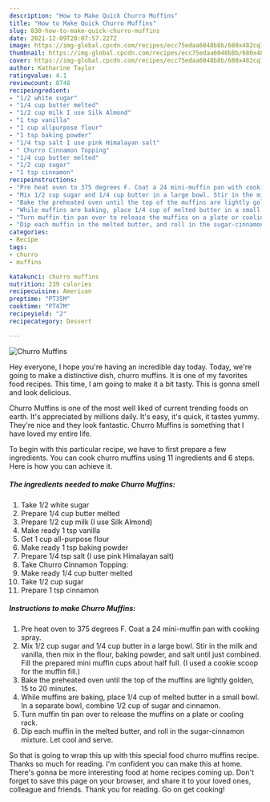 ```yaml
---
description: "How to Make Quick Churro Muffins"
title: "How to Make Quick Churro Muffins"
slug: 830-how-to-make-quick-churro-muffins
date: 2021-12-09T20:07:57.227Z
image: https://img-global.cpcdn.com/recipes/ecc75edaa6048b8b/680x482cq70/churro-muffins-recipe-main-photo.jpg
thumbnail: https://img-global.cpcdn.com/recipes/ecc75edaa6048b8b/680x482cq70/churro-muffins-recipe-main-photo.jpg
cover: https://img-global.cpcdn.com/recipes/ecc75edaa6048b8b/680x482cq70/churro-muffins-recipe-main-photo.jpg
author: Katharine Taylor
ratingvalue: 4.1
reviewcount: 8748
recipeingredient:
- "1/2 white sugar"
- "1/4 cup butter melted"
- "1/2 cup milk I use Silk Almond"
- "1 tsp vanilla"
- "1 cup allpurpose flour"
- "1 tsp baking powder"
- "1/4 tsp salt I use pink Himalayan salt"
- " Churro Cinnamon Topping"
- "1/4 cup butter melted"
- "1/2 cup sugar"
- "1 tsp cinnamon"
recipeinstructions:
- "Pre heat oven to 375 degrees F. Coat a 24 mini-muffin pan with cooking spray."
- "Mix 1/2 cup sugar and 1/4 cup butter in a large bowl. Stir in the milk and vanilla, then mix in the flour, baking powder, and salt until just combined. Fill the prepared mini muffin cups about half full. (I used a cookie scoop for the muffin fill.)"
- "Bake the preheated oven until the top of the muffins are lightly golden, 15 to 20 minutes."
- "While muffins are baking, place 1/4 cup of melted butter in a small bowl. In a separate bowl, combine 1/2 cup of sugar and cinnamon."
- "Turn muffin tin pan over to release the muffins on a plate or cooling rack."
- "Dip each muffin in the melted butter, and roll in the sugar-cinnamon mixture. Let cool and serve."
categories:
- Recipe
tags:
- churro
- muffins

katakunci: churro muffins 
nutrition: 239 calories
recipecuisine: American
preptime: "PT35M"
cooktime: "PT47M"
recipeyield: "2"
recipecategory: Dessert

---
```



![Churro Muffins](https://img-global.cpcdn.com/recipes/ecc75edaa6048b8b/680x482cq70/churro-muffins-recipe-main-photo.jpg)

Hey everyone, I hope you're having an incredible day today. Today, we're going to make a distinctive dish, churro muffins. It is one of my favorites food recipes. This time, I am going to make it a bit tasty. This is gonna smell and look delicious.

Churro Muffins is one of the most well liked of current trending foods on earth. It's appreciated by millions daily. It's easy, it's quick, it tastes yummy. They're nice and they look fantastic. Churro Muffins is something that I have loved my entire life.




To begin with this particular recipe, we have to first prepare a few ingredients. You can cook churro muffins using 11 ingredients and 6 steps. Here is how you can achieve it.

<!--inarticleads1-->

##### The ingredients needed to make Churro Muffins:

1. Take 1/2 white sugar
1. Prepare 1/4 cup butter melted
1. Prepare 1/2 cup milk (I use Silk Almond)
1. Make ready 1 tsp vanilla
1. Get 1 cup all-purpose flour
1. Make ready 1 tsp baking powder
1. Prepare 1/4 tsp salt (I use pink Himalayan salt)
1. Take  Churro Cinnamon Topping:
1. Make ready 1/4 cup butter melted
1. Take 1/2 cup sugar
1. Prepare 1 tsp cinnamon




<!--inarticleads2-->

##### Instructions to make Churro Muffins:

1. Pre heat oven to 375 degrees F. Coat a 24 mini-muffin pan with cooking spray.
1. Mix 1/2 cup sugar and 1/4 cup butter in a large bowl. Stir in the milk and vanilla, then mix in the flour, baking powder, and salt until just combined. Fill the prepared mini muffin cups about half full. (I used a cookie scoop for the muffin fill.)
1. Bake the preheated oven until the top of the muffins are lightly golden, 15 to 20 minutes.
1. While muffins are baking, place 1/4 cup of melted butter in a small bowl. In a separate bowl, combine 1/2 cup of sugar and cinnamon.
1. Turn muffin tin pan over to release the muffins on a plate or cooling rack.
1. Dip each muffin in the melted butter, and roll in the sugar-cinnamon mixture. Let cool and serve.




So that is going to wrap this up with this special food churro muffins recipe. Thanks so much for reading. I'm confident you can make this at home. There's gonna be more interesting food at home recipes coming up. Don't forget to save this page on your browser, and share it to your loved ones, colleague and friends. Thank you for reading. Go on get cooking!
